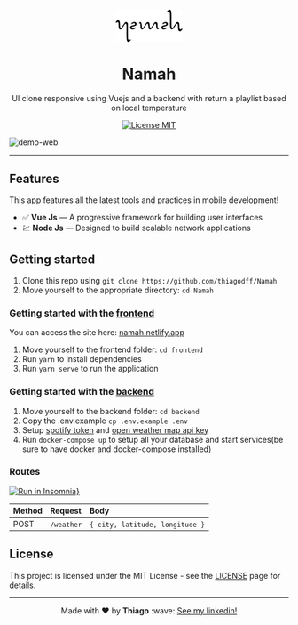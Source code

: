 <h1 align="center">
<br>
  <img src="frontend/src/assets/logo.svg" alt="namah" width="120">
<br>
<br>
Namah
</h1>

<p align="center">UI clone responsive using Vuejs and a backend with return a playlist based on local temperature</p>

<p align="center">
  <a href="https://opensource.org/licenses/MIT">
    <img src="https://img.shields.io/badge/License-MIT-blue.svg" alt="License MIT">
  </a>
</p>

<div>
  <img src="./.github/namah-full.gif" alt="demo-web" height="425">
</div>

<hr />

## Features

This app features all the latest tools and practices in mobile development!

- ✅ **Vue Js** — A progressive framework for building user interfaces
- 💹 **Node Js** — Designed to build scalable network applications

## Getting started

1. Clone this repo using `git clone https://github.com/thiagodff/Namah`
2. Move yourself to the appropriate directory: `cd Namah`<br />

### Getting started with the [frontend](https://github.com/thiagodff/Namah/tree/master/frontend)

You can access the site here: <a href="https://namah.netlify.app" target="__blank">namah.netlify.app</a>

1. Move yourself to the frontend folder: `cd frontend`<br />
2. Run `yarn` to install dependencies<br />
3. Run `yarn serve` to run the application

### Getting started with the [backend](https://github.com/thiagodff/Namah/tree/master/backend)

1. Move yourself to the backend folder: `cd backend`<br />
2. Copy the .env.example `cp .env.example .env`<br>
3. Setup [spotify token](https://developer.spotify.com/console/get-playlist/) and [open weather map api key](https://openweathermap.org/api)<br>
4. Run `docker-compose up` to setup all your database and start services(be sure to have docker and docker-compose installed)<br>

### Routes

[![Run in Insomnia}](https://insomnia.rest/images/run.svg)](https://insomnia.rest/run/?label=Playlist%20Based%20on%20Temperature&uri=https%3A%2F%2Fraw.githubusercontent.com%2Fthiagodff%2FNamah%2Fmaster%2F.github%2FInsomnia.json)

| Method | Request    | Body                            |
| :----- | :--------- | :------------------------------ |
| POST   | `/weather` | `{ city, latitude, longitude }` |

## License

This project is licensed under the MIT License - see the [LICENSE](https://opensource.org/licenses/MIT) page for details.

---

<p align="center">Made with ❤️ by <strong>Thiago</strong> :wave: <a href="https://www.linkedin.com/in/thiago-fernandes-dornelles">See my linkedin!</a></p>
